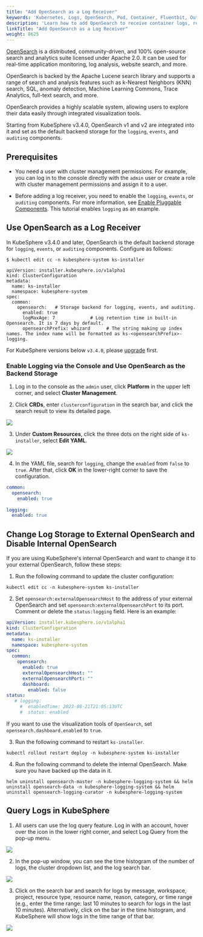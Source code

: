 ```yaml
---
title: "Add OpenSearch as a Log Receiver"
keywords: 'Kubernetes, Logs, OpenSearch, Pod, Container, Fluentbit, Output'
description: 'Learn how to add OpenSearch to receive container logs, resource events, or audit logs.'
linkTitle: "Add OpenSearch as a Log Receiver"
weight: 8625
---
```


[OpenSearch](https://opensearch.org/) is a distributed, community-driven, and 100% open-source search and analytics suite licensed under Apache 2.0. It can be used for real-time application monitoring, log analysis, website search, and more.

OpenSearch is backed by the Apache Lucene search library and supports a range of search and analysis features such as k-Nearest Neighbors (KNN) search, SQL, anomaly detection, Machine Learning Commons, Trace Analytics, full-text search, and more. 

OpenSearch provides a highly scalable system, allowing users to explore their data easily through integrated visualization tools.

Starting from KubeSphere v3.4.0, OpenSearch v1 and v2 are integrated into it and set as the default backend storage for the `logging`, `events`, and `auditing` components.

## Prerequisites

- You need a user with cluster management permissions. For example, you can log in to the console directly with the `admin` user or create a role with cluster management permissions and assign it to a user.

- Before adding a log receiver, you need to enable the `logging`, `events`, or `auditing` components. For more information, see [Enable Pluggable Components](../../../../pluggable-components/). This tutorial enables `logging` as an example.

## Use OpenSearch as a Log Receiver

In KubeSphere v3.4.0 and later, OpenSearch is the default backend storage for `logging`, `events`, or `auditing` components. Configure as follows:

```shell
$ kubectl edit cc -n kubesphere-system ks-installer

apiVersion: installer.kubesphere.io/v1alpha1
kind: ClusterConfiguration
metadata:
  name: ks-installer
  namespace: kubesphere-system
spec:
  common:
    opensearch:   # Storage backend for logging, events, and auditing.
      enabled: true
      logMaxAge: 7             # Log retention time in built-in Opensearch. It is 7 days by default.
      opensearchPrefix: whizard      # The string making up index names. The index name will be formatted as ks-<opensearchPrefix>-logging.
```

For KubeSphere versions below `v3.4.0`, please [upgrade](https://github.com/kubesphere/ks-installer/tree/release-3.4#upgrade) first.

### Enable Logging via the Console and Use OpenSearch as the Backend Storage

1. Log in to the console as the `admin` user, click **Platform** in the upper left corner, and select **Cluster Management**.

2. Click **CRDs**, enter `clusterconfiguration` in the search bar, and click the search result to view its detailed page.

![](/images/docs/v3.x/cluster-administration/cluster-settings/log-collections/cc-search.png)

3. Under **Custom Resources**, click the three dots on the right side of `ks-installer`, select **Edit YAML**.

![](/images/docs/v3.x/cluster-administration/cluster-settings/log-collections/cc-ks-installer.png)

4. In the YAML file, search for `logging`, change the `enabled` from `false` to `true`. After that, click **OK** in the lower-right corner to save the configuration.

  ```yaml
  common:
    opensearch:
      enabled: true
      
  logging:
    enabled: true
  ```

## Change Log Storage to External OpenSearch and Disable Internal OpenSearch

If you are using KubeSphere's internal OpenSearch and want to change it to your external OpenSearch, follow these steps:

1. Run the following command to update the cluster configuration:

  ```shell
  kubectl edit cc -n kubesphere-system ks-installer
  ```

2. Set `opensearch:externalOpensearchHost` to the address of your external OpenSearch and set `opensearch:externalOpensearchPort` to its port. Comment or delete the `status:logging` field. Here is an example:

  ```yaml
  apiVersion: installer.kubesphere.io/v1alpha1
  kind: ClusterConfiguration
  metadata:
    name: ks-installer
    namespace: kubesphere-system
  spec:
    common:
      opensearch:
        enabled: true
        externalOpensearchHost: ""
        externalOpensearchPort: ""
        dashboard:
          enabled: false
  status:
     # logging:
       #  enabledTime: 2023-08-21T21:05:13UTC
       #  status: enabled
  ```

  If you want to use the visualization tools of `OpenSearch`, set `opensearch.dashboard.enabled` to `true`.

3. Run the following command to restart `ks-installer`.

  ```shell
  kubectl rollout restart deploy -n kubesphere-system ks-installer
  ```

4. Run the following command to delete the internal OpenSearch. Make sure you have backed up the data in it.

  ```shell
  helm uninstall opensearch-master -n kubesphere-logging-system && helm uninstall opensearch-data -n kubesphere-logging-system && helm uninstall opensearch-logging-curator -n kubesphere-logging-system
  ```

## Query Logs in KubeSphere

1. All users can use the log query feature. Log in with an account, hover over the icon in the lower right corner, and select Log Query from the pop-up menu.

![](/images/docs/v3.x/cluster-administration/cluster-settings/log-collections/logging-icon.png)

2. In the pop-up window, you can see the time histogram of the number of logs, the cluster dropdown list, and the log search bar.

![](/images/docs/v3.x/cluster-administration/cluster-settings/log-collections/logging-dashboard.png)

3. Click on the search bar and search for logs by message, workspace, project, resource type, resource name, reason, category, or time range (e.g., enter the time range: last 10 minutes to search for logs in the last 10 minutes). Alternatively, click on the bar in the time histogram, and KubeSphere will show logs in the time range of that bar.

![](/images/docs/v3.x/cluster-administration/cluster-settings/log-collections/logging-filter.png)